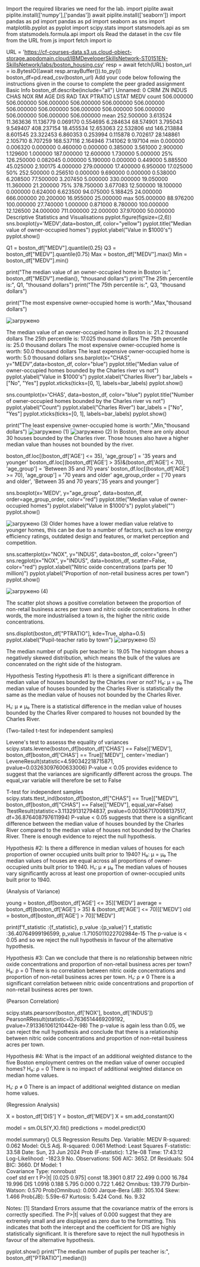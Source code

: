 Import the required libraries we need for the lab.
import piplite
await piplite.install(['numpy'],['pandas'])
await piplite.install(['seaborn'])
import pandas as pd
import pandas as pd
import seaborn as sns
import matplotlib.pyplot as pyplot
import scipy.stats
import statsmodels.api as sm
from statsmodels.formula.api import ols
Read the dataset in the csv file from the URL
from js import fetch
import io

URL = 'https://cf-courses-data.s3.us.cloud-object-storage.appdomain.cloud/IBMDeveloperSkillsNetwork-ST0151EN-SkillsNetwork/labs/boston_housing.csv'
resp = await fetch(URL)
boston_url = io.BytesIO((await resp.arrayBuffer()).to_py())
boston_df=pd.read_csv(boston_url)
Add your code below following the instructions given in the course to complete the peer graded assignment
Basic Info
boston_df.describe(include="all")
Unnamed: 0	CRIM	ZN	INDUS	CHAS	NOX	RM	AGE	DIS	RAD	TAX	PTRATIO	LSTAT	MEDV
count	506.000000	506.000000	506.000000	506.000000	506.000000	506.000000	506.000000	506.000000	506.000000	506.000000	506.000000	506.000000	506.000000	506.000000
mean	252.500000	3.613524	11.363636	11.136779	0.069170	0.554695	6.284634	68.574901	3.795043	9.549407	408.237154	18.455534	12.653063	22.532806
std	146.213884	8.601545	23.322453	6.860353	0.253994	0.115878	0.702617	28.148861	2.105710	8.707259	168.537116	2.164946	7.141062	9.197104
min	0.000000	0.006320	0.000000	0.460000	0.000000	0.385000	3.561000	2.900000	1.129600	1.000000	187.000000	12.600000	1.730000	5.000000
25%	126.250000	0.082045	0.000000	5.190000	0.000000	0.449000	5.885500	45.025000	2.100175	4.000000	279.000000	17.400000	6.950000	17.025000
50%	252.500000	0.256510	0.000000	9.690000	0.000000	0.538000	6.208500	77.500000	3.207450	5.000000	330.000000	19.050000	11.360000	21.200000
75%	378.750000	3.677083	12.500000	18.100000	0.000000	0.624000	6.623500	94.075000	5.188425	24.000000	666.000000	20.200000	16.955000	25.000000
max	505.000000	88.976200	100.000000	27.740000	1.000000	0.871000	8.780000	100.000000	12.126500	24.000000	711.000000	22.000000	37.970000	50.000000
Descriptive Statistics and Visualisations
pyplot.figure(figsize=(2,6))
sns.boxplot(y='MEDV',data=boston_df, color="yellow")
pyplot.title("Median value of owner-occupied homes")
pyplot.ylabel("Value in $1000's")
pyplot.show()

Q1 = boston_df["MEDV"].quantile(0.25)
Q3 = boston_df["MEDV"].quantile(0.75)
Max = boston_df["MEDV"].max()
Min = boston_df["MEDV"].min()

print("The median value of an owner-occupied home in Boston is:", boston_df["MEDV"].median(), "thousand dollars")
print("The 25th percentile is:", Q1, "thousand dollars") 
print("The 75th percentile is:", Q3, "thousand dollars") 

print("The most expensive owner-occupied home is worth:",Max,"thousand dollars")

![загружено](https://github.com/Kayzz1243546576ui/Project---Housing-Market-in-Boston.ipynb/assets/151899994/e9f195fa-4e12-49f2-831b-af42846cf9d4)


The median value of an owner-occupied home in Boston is: 21.2 thousand dollars
The 25th percentile is: 17.025 thousand dollars
The 75th percentile is: 25.0 thousand dollars
The most expensive owner-occupied home is worth: 50.0 thousand dollars
The least expensive owner-occupied home is worth: 5.0 thousand dollars
sns.barplot(x="CHAS", y="MEDV",data=boston_df, color="blue")
pyplot.title("Median value of owner-occupied homes bounded by the Charles river vs not")
pyplot.ylabel("Value in $1000's")
pyplot.xlabel("Charles River")
bar_labels = ["No", "Yes"]
pyplot.xticks(ticks=[0, 1], labels=bar_labels)
pyplot.show()

sns.countplot(x='CHAS', data=boston_df, color="blue")
pyplot.title("Number of owner-occupied homes bounded by the Charles river vs not")
pyplot.ylabel("Count")
pyplot.xlabel("Charles River")
bar_labels = ["No", "Yes"]
pyplot.xticks(ticks=[0, 1], labels=bar_labels)
pyplot.show()





print("The least expensive owner-occupied home is worth:",Min,"thousand dollars")
![загружено (1)](https://github.com/Kayzz1243546576ui/Project---Housing-Market-in-Boston.ipynb/assets/151899994/b6cb7b5d-a8f5-4791-a82a-d490c52d58ac)
![загружено (2)](https://github.com/Kayzz1243546576ui/Project---Housing-Market-in-Boston.ipynb/assets/151899994/e21c99c7-4a4d-402b-8172-e3b7f69fa3ae)
In Boston, there are only about 30 houses bounded by the Charles river. Those houses also have a higher median value than houses not bounded by the river.

boston_df.loc[(boston_df['AGE'] <= 35), 'age_group'] = '35 years and younger'
boston_df.loc[(boston_df['AGE'] > 35)&(boston_df['AGE'] < 70), 'age_group'] = 'Between 35 and 70 years'
boston_df.loc[(boston_df['AGE'] >= 70), 'age_group'] = '70 years and older'
age_group_order = ['70 years and older', 'Between 35 and 70 years','35 years and younger']

sns.boxplot(x='MEDV', y="age_group", data=boston_df, order=age_group_order, color="red")
pyplot.title("Median value of owner-occupied homes")
pyplot.xlabel("Value in $1000's")
pyplot.ylabel("")
pyplot.show()

![загружено (3)](https://github.com/Kayzz1243546576ui/Project---Housing-Market-in-Boston.ipynb/assets/151899994/fc518d7b-c4e4-41ec-afd5-a57d2683267f)
Older homes have a lower median value relative to younger homes, this can be due to a number of factors, such as low energy efficiency ratings, outdated design and features, or market perception and competition.

sns.scatterplot(x="NOX", y="INDUS", data=boston_df, color="green")
sns.regplot(x="NOX", y="INDUS", data=boston_df, scatter=False, color="red")
pyplot.xlabel("Nitric oxide concentrations (parts per 10 million)")
pyplot.ylabel("Proportion of non-retail business acres per town")
pyplot.show()


![загружено (4)](https://github.com/Kayzz1243546576ui/Project---Housing-Market-in-Boston.ipynb/assets/151899994/629dc457-8951-4121-bc4f-8c17b63a4c9c)


The scatter plot shows a positive correlation between the proportion of non-retail business acres per town and nitric oxide concentrations. In other words, the more industrialised a town is, the higher the nitric oxide concentrations.

sns.displot(boston_df["PTRATIO"],
                 kde=True,
                 alpha=0.5)
pyplot.xlabel("Pupil-teacher ratio by town")
![загружено (5)](https://github.com/Kayzz1243546576ui/Project---Housing-Market-in-Boston.ipynb/assets/151899994/770b651f-9acc-495a-b317-b8c0777312e3)



The median number of pupils per teacher is: 19.05
The histogram shows a negatively skewed distribution, which means the bulk of the values are concenrated on the right side of the histogram.

Hypothesis Testing
Hypothesis #1: Is there a significant difference in median value of houses bounded by the Charles river or not?
H₀: μ = μ₀ The median value of houses bounded by the Charles River is statistically the same as the median value of houses not bounded by the Charles River.

H₁: μ ≠ μ₀ There is a statistical difference in the median value of houses bounded by the Charles River compared to houses not bounded by the Charles River.

(Two-tailed t-test for independent samples)

Levene's test to assesss the equality of variances
scipy.stats.levene(boston_df[boston_df['CHAS'] == False]['MEDV'],
                   boston_df[boston_df['CHAS'] == True]['MEDV'], center='median')
LeveneResult(statistic=4.590342218715871, pvalue=0.03263097600633006)
P-value < 0.05 provides evidence to suggest that the variances are significantly different across the groups. The equal_var variable will therefore be set to False

T-test for independent samples
scipy.stats.ttest_ind(boston_df[boston_df["CHAS"] == True]["MEDV"],
                      boston_df[boston_df["CHAS"] == False]["MEDV"], equal_var=False)
TtestResult(statistic=3.113291312794837, pvalue=0.003567170098137517, df=36.876408797611994)
P-value < 0.05 suggests that there is a significant difference between the median value of houses bounded by the Charles River compared to the median value of houses not bounded by the Charles River. There is enough evidence to reject the null hypothesis.

Hypothesis #2: Is there a difference in median values of houses for each proportion of owner occupied units built prior to 1940?
H₀: μ = μ₀ The median values of houses are equal across all proportions of owner-occupied units built prior to 1940.
H₁: μ ≠ μ₀ The median values of houses vary significantly across at least one proportion of owner-occupied units built prior to 1940.

(Analysis of Variance)

young = boston_df[boston_df['AGE'] <= 35]['MEDV']
average = boston_df[(boston_df['AGE'] > 35) & (boston_df['AGE'] <= 70)]['MEDV']
old = boston_df[boston_df['AGE'] > 70]['MEDV']

print(f'f_statistic :{f_statistic}, p_value :{p_value}')
f_statistic :36.40764999196599, p_value :1.7105011022702984e-15
The p-value is < 0.05 and so we reject the null hypothesis in favour of the alternative hypothesis.

Hypothesis #3: Can we conclude that there is no relationship between nitric oxide concentrations and proportion of non-retail business acres per town?
H₀: ρ = 0 There is no correlation between nitric oxide concentrations and proportion of non-retail business acres per town.
H₁: ρ ≠ 0 There is a significant correlation between nitric oxide concentrations and proportion of non-retail business acres per town.

(Pearson Correlation)

scipy.stats.pearsonr(boston_df['NOX'], boston_df['INDUS'])
PearsonRResult(statistic=0.7636514469209192, pvalue=7.913361061210442e-98)
The p-value is again less than 0.05, we can reject the null hypothesis and conclude that there is a relationship between nitric oxide concentrations and proportion of non-retail business acres per town.

Hypothesis #4: What is the impact of an additional weighted distance to the five Boston employment centres on the median value of owner occupied homes?
H₀: ρ = 0 There is no impact of additional weighted distance on median home values.

H₁: ρ ≠ 0 There is an impact of additional weighted distance on median home values.

(Regression Analysis)

X = boston_df['DIS']
Y = boston_df['MEDV']
X = sm.add_constant(X)

model = sm.OLS(Y,X).fit()
predictions = model.predict(X)

model.summary()
OLS Regression Results
Dep. Variable:	MEDV	R-squared:	0.062
Model:	OLS	Adj. R-squared:	0.061
Method:	Least Squares	F-statistic:	33.58
Date:	Sun, 23 Jun 2024	Prob (F-statistic):	1.21e-08
Time:	17:43:12	Log-Likelihood:	-1823.9
No. Observations:	506	AIC:	3652.
Df Residuals:	504	BIC:	3660.
Df Model:	1		
Covariance Type:	nonrobust		
coef	std err	t	P>|t|	[0.025	0.975]
const	18.3901	0.817	22.499	0.000	16.784	19.996
DIS	1.0916	0.188	5.795	0.000	0.722	1.462
Omnibus:	139.779	Durbin-Watson:	0.570
Prob(Omnibus):	0.000	Jarque-Bera (JB):	305.104
Skew:	1.466	Prob(JB):	5.59e-67
Kurtosis:	5.424	Cond. No.	9.32


Notes:
[1] Standard Errors assume that the covariance matrix of the errors is correctly specified.
The P>|t| values of 0.000 suggest that they are extremely small and are displayed as zero due to the formatting. This indicates that both the intercept and the coefficient for DIS are highly statistically significant. It is therefore save to reject the null hypothesis in favour of the alternative hypothesis.

pyplot.show()
print("The median number of pupils per teacher is:", boston_df["PTRATIO"].median())



